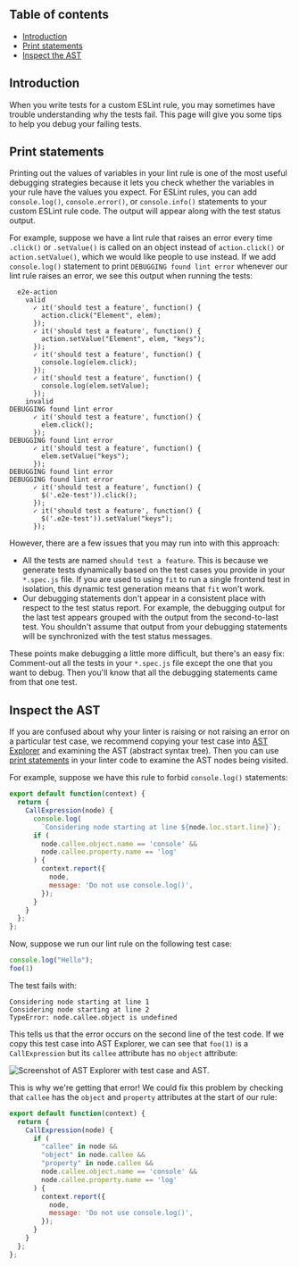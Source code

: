 ## Table of contents

* [Introduction](#introduction)
* [Print statements](#print-statements)
* [Inspect the AST](#inspect-the-ast)

## Introduction

When you write tests for a custom ESLint rule, you may sometimes have trouble understanding why the tests fail. This page will give you some tips to help you debug your failing tests.

## Print statements

Printing out the values of variables in your lint rule is one of the most useful debugging strategies because it lets you check whether the variables in your rule have the values you expect. For ESLint rules, you can add `console.log()`, `console.error()`, or `console.info()` statements to your custom ESLint rule code. The output will appear along with the test status output.

For example, suppose we have a lint rule that raises an error every time `.click()` or `.setValue()` is called on an object instead of `action.click()` or `action.setValue()`, which we would like people to use instead. If we add `console.log()` statement to print `DEBUGGING found lint error` whenever our lint rule raises an error, we see this output when running the tests:

```text
  e2e-action
    valid
      ✓ it('should test a feature', function() {
        action.click("Element", elem);
      });
      ✓ it('should test a feature', function() {
        action.setValue("Element", elem, "keys");
      });
      ✓ it('should test a feature', function() {
        console.log(elem.click);
      });
      ✓ it('should test a feature', function() {
        console.log(elem.setValue);
      });
    invalid
DEBUGGING found lint error
      ✓ it('should test a feature', function() {
        elem.click();
      });
DEBUGGING found lint error
      ✓ it('should test a feature', function() {
        elem.setValue("keys");
      });
DEBUGGING found lint error
DEBUGGING found lint error
      ✓ it('should test a feature', function() {
        $('.e2e-test')).click();
      });
      ✓ it('should test a feature', function() {
        $('.e2e-test')).setValue("keys");
      });
```

However, there are a few issues that you may run into with this approach:

* All the tests are named `should test a feature`. This is because we generate tests dynamically based on the test cases you provide in your `*.spec.js` file. If you are used to using `fit` to run a single frontend test in isolation, this dynamic test generation means that `fit` won't work.
* Our debugging statements don't appear in a consistent place with respect to the test status report. For example, the debugging output for the last test appears grouped with the output from the second-to-last test. You shouldn't assume that output from your debugging statements will be synchronized with the test status messages.

These points make debugging a little more difficult, but there's an easy fix: Comment-out all the tests in your `*.spec.js` file except the one that you want to debug. Then you'll know that all the debugging statements came from that one test.

## Inspect the AST

If you are confused about why your linter is raising or not raising an error on a particular test case, we recommend copying your test case into [AST Explorer](https://astexplorer.net) and examining the AST (abstract syntax tree). Then you can use [print statements](#print-statements) in your linter code to examine the AST nodes being visited.

For example, suppose we have this rule to forbid `console.log()` statements:

```js
export default function(context) {
  return {
    CallExpression(node) {
      console.log(
        `Considering node starting at line ${node.loc.start.line}`);
      if (
        node.callee.object.name == 'console' &&
        node.callee.property.name == 'log'
      ) {
        context.report({
          node,
          message: 'Do not use console.log()',
        });
      }
    }
  };
};
```

Now, suppose we run our lint rule on the following test case:

```js
console.log("Hello");
foo(1)
```

The test fails with:

```text
Considering node starting at line 1
Considering node starting at line 2
TypeError: node.callee.object is undefined
```

This tells us that the error occurs on the second line of the test code. If we copy this test case into AST Explorer, we can see that `foo(1)` is a `CallExpression` but its `callee` attribute has no `object` attribute:

![Screenshot of AST Explorer with test case and AST.](images/debugCustomESLintChecks.png)

This is why we're getting that error! We could fix this problem by checking that `callee` has the `object` and `property` attributes at the start of our rule:

```js
export default function(context) {
  return {
    CallExpression(node) {
      if (
        "callee" in node &&
        "object" in node.callee &&
        "property" in node.callee &&
        node.callee.object.name == 'console' &&
        node.callee.property.name == 'log'
      ) {
        context.report({
          node,
          message: 'Do not use console.log()',
        });
      }
    }
  };
};
```
